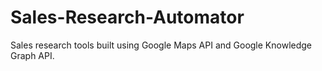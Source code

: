 # Sales-Research-Automator
Sales research tools built using Google Maps API and Google Knowledge Graph API.
